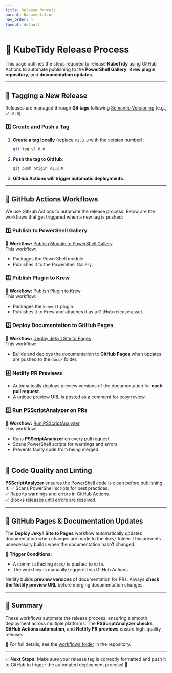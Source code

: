 ```yaml
---
title: Release Process
parent: Documentation
nav_order: 4
layout: default
---
```


# 🚀 KubeTidy Release Process

This page outlines the steps required to release **KubeTidy** using GitHub Actions to automate publishing to the **PowerShell Gallery**, **Krew plugin repository**, and **documentation updates**.

---

## 🔹 Tagging a New Release

Releases are managed through **Git tags** following [Semantic Versioning](https://semver.org/) (e.g., `v1.0.0`).

### **1️⃣ Create and Push a Tag**

1. **Create a tag locally** (replace `v1.0.0` with the version number):
   ```bash
   git tag v1.0.0
   ```
2. **Push the tag to GitHub**:
   ```bash
   git push origin v1.0.0
   ```
3. **GitHub Actions will trigger automatic deployments**.

---

## 🔹 GitHub Actions Workflows

We use GitHub Actions to automate the release process. Below are the workflows that get triggered when a new tag is pushed:

### **1️⃣ Publish to PowerShell Gallery**
📌 **Workflow:** [Publish Module to PowerShell Gallery](https://github.com/KubeDeckio/KubeTidy/blob/main/.github/workflows/publish-psgal.yml)  
This workflow:
- Packages the PowerShell module.
- Publishes it to the PowerShell Gallery.

### **2️⃣ Publish Plugin to Krew**
📌 **Workflow:** [Publish Plugin to Krew](https://github.com/KubeDeckio/KubeTidy/blob/main/.github/workflows/publish-krewplugin.yaml)  
This workflow:
- Packages the `kubectl` plugin.
- Publishes it to Krew and attaches it as a GitHub release asset.

### **3️⃣ Deploy Documentation to GitHub Pages**
📌 **Workflow:** [Deploy Jekyll Site to Pages](https://github.com/KubeDeckio/KubeTidy/blob/main/.github/workflows/deploy-docs.yml)  
This workflow:
- Builds and deploys the documentation to **GitHub Pages** when updates are pushed to the `docs/` folder.

### **4️⃣ Netlify PR Previews**
- Automatically deploys preview versions of the documentation for **each pull request**.
- A unique preview URL is posted as a comment for easy review.

### **5️⃣ Run PSScriptAnalyzer on PRs**
📌 **Workflow:** [Run PSScriptAnalyzer](https://github.com/KubeDeckio/KubeTidy/blob/main/.github/workflows/PSScriptAnalyzer.yaml)  
This workflow:
- Runs **PSScriptAnalyzer** on every pull request.
- Scans PowerShell scripts for warnings and errors.
- Prevents faulty code from being merged.

---

## 🔹 Code Quality and Linting

**PSScriptAnalyzer** ensures the PowerShell code is clean before publishing. It:
✅ Scans PowerShell scripts for best practices.  
✅ Reports warnings and errors in GitHub Actions.  
✅ Blocks releases until errors are resolved.

---

## 🔹 GitHub Pages & Documentation Updates

The **Deploy Jekyll Site to Pages** workflow automatically updates documentation when changes are made to the `docs/` folder. This prevents unnecessary builds when the documentation hasn’t changed.

📌 **Trigger Conditions:**
- A commit affecting `docs/` is pushed to `main`.
- The workflow is manually triggered via GitHub Actions.

Netlify builds **preview versions** of documentation for PRs. Always **check the Netlify preview URL** before merging documentation changes.

---

## 🔹 Summary

These workflows automate the release process, ensuring a smooth deployment across multiple platforms. The **PSScriptAnalyzer checks**, **GitHub Actions automation**, and **Netlify PR previews** ensure high-quality releases.

📌 For full details, see the [workflows folder](https://github.com/KubeDeckio/KubeTidy/tree/main/.github/workflows) in the repository.

---

✅ **Next Steps:** Make sure your release tag is correctly formatted and push it to GitHub to trigger the automated deployment process! 🚀

